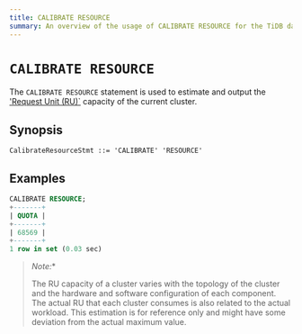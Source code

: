 ```yaml
---
title: CALIBRATE RESOURCE
summary: An overview of the usage of CALIBRATE RESOURCE for the TiDB database.
---
```


# `CALIBRATE RESOURCE`

The `CALIBRATE RESOURCE` statement is used to estimate and output the ['Request Unit (RU)`](/tidb-resource-control#what-is-request-unit-ru) capacity of the current cluster.

## Synopsis

```ebnf+diagram
CalibrateResourceStmt ::= 'CALIBRATE' 'RESOURCE'
```

## Examples

```sql
CALIBRATE RESOURCE;
+-------+
| QUOTA |
+-------+
| 68569 |
+-------+
1 row in set (0.03 sec)
```

> *Note:**
>
> The RU capacity of a cluster varies with the topology of the cluster and the hardware and software configuration of each component. The actual RU that each cluster consumes is also related to the actual workload. This estimation is for reference only and might have some deviation from the actual maximum value.
